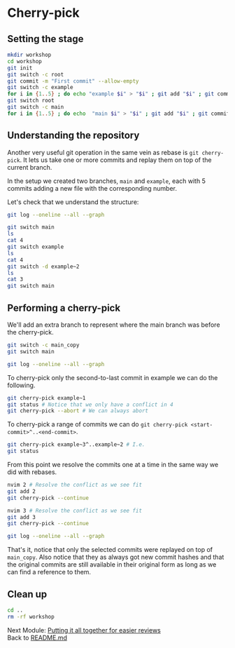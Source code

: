 # Cherry-pick

## Setting the stage

```sh
mkdir workshop
cd workshop
git init
git switch -c root
git commit -m "First commit" --allow-empty
git switch -c example
for i in {1..5} ; do echo "example $i" > "$i" ; git add "$i" ; git commit -m "example $i" ; done
git switch root
git switch -c main
for i in {1..5} ; do echo  "main $i" > "$i" ; git add "$i" ; git commit -m "main $i" ; done
```

## Understanding the repository

Another very useful git operation in the same vein as rebase is `git
cherry-pick`. It lets us take one or more commits and replay them on top of the
current branch.
 
In the setup we created two branches, `main` and `example`, each with 5 commits
adding a new file with the corresponding number.

Let's check that we understand the structure:

```sh
git log --oneline --all --graph

git switch main
ls
cat 4
git switch example
ls
cat 4
git switch -d example~2
ls
cat 3
git switch main
```

## Performing a cherry-pick

We'll add an extra branch to represent where the main branch was before the
cherry-pick.

```sh
git switch -c main_copy
git switch main

git log --oneline --all --graph
```

To cherry-pick only the second-to-last commit in example we can do the
following.

```sh
git cherry-pick example~1
git status # Notice that we only have a conflict in 4
git cherry-pick --abort # We can always abort
```

To cherry-pick a range of commits we can do `git cherry-pick
<start-commit>^..<end-commit>`.

```sh
git cherry-pick example~3^..example~2 # I.e.
git status
```

From this point we resolve the commits one at a time in the same way we did with
rebases.

```sh
nvim 2 # Resolve the conflict as we see fit
git add 2
git cherry-pick --continue

nvim 3 # Resolve the conflict as we see fit
git add 3
git cherry-pick --continue

git log --oneline --all --graph
```

That's it, notice that only the selected commits were replayed on top of
`main_copy`. Also notice that they as always got new commit hashes and that the
original commits are still available in their original form as long as we can
find a reference to them.

## Clean up

```sh
cd ..
rm -rf workshop
```

Next Module: [Putting it all together for easier reviews](08_workflow.md)  
Back to [README.md](README.md)
